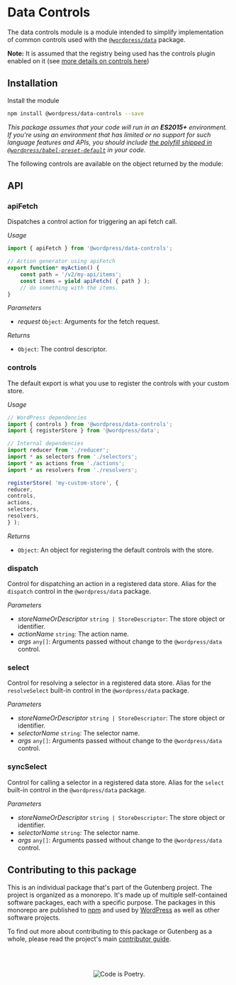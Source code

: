 # Data Controls

The data controls module is a module intended to simplify implementation of common controls used with the [`@wordpress/data`](https://github.com/WordPress/gutenberg/tree/HEAD/packages/data/README.md) package.

**Note:** It is assumed that the registry being used has the controls plugin enabled on it (see [more details on controls here](https://github.com/WordPress/gutenberg/tree/HEAD/packages/data#controls))

## Installation

Install the module

```bash
npm install @wordpress/data-controls --save
```

_This package assumes that your code will run in an **ES2015+** environment. If you're using an environment that has limited or no support for such language features and APIs, you should include [the polyfill shipped in `@wordpress/babel-preset-default`](https://github.com/WordPress/gutenberg/tree/HEAD/packages/babel-preset-default#polyfill) in your code._

The following controls are available on the object returned by the module:

## API

<!-- START TOKEN(Autogenerated API docs) -->

### apiFetch

Dispatches a control action for triggering an api fetch call.

_Usage_

```js
import { apiFetch } from '@wordpress/data-controls';

// Action generator using apiFetch
export function* myAction() {
	const path = '/v2/my-api/items';
	const items = yield apiFetch( { path } );
	// do something with the items.
}
```

_Parameters_

-   _request_ `Object`: Arguments for the fetch request.

_Returns_

-   `Object`: The control descriptor.

### controls

The default export is what you use to register the controls with your custom store.

_Usage_

```js
// WordPress dependencies
import { controls } from '@wordpress/data-controls';
import { registerStore } from '@wordpress/data';

// Internal dependencies
import reducer from './reducer';
import * as selectors from './selectors';
import * as actions from './actions';
import * as resolvers from './resolvers';

registerStore( 'my-custom-store', {
reducer,
controls,
actions,
selectors,
resolvers,
} );
```

_Returns_

-   `Object`: An object for registering the default controls with the store.

### dispatch

Control for dispatching an action in a registered data store. Alias for the `dispatch` control in the `@wordpress/data` package.

_Parameters_

-   _storeNameOrDescriptor_ `string | StoreDescriptor`: The store object or identifier.
-   _actionName_ `string`: The action name.
-   _args_ `any[]`: Arguments passed without change to the `@wordpress/data` control.

### select

Control for resolving a selector in a registered data store. Alias for the `resolveSelect` built-in control in the `@wordpress/data` package.

_Parameters_

-   _storeNameOrDescriptor_ `string | StoreDescriptor`: The store object or identifier.
-   _selectorName_ `string`: The selector name.
-   _args_ `any[]`: Arguments passed without change to the `@wordpress/data` control.

### syncSelect

Control for calling a selector in a registered data store. Alias for the `select` built-in control in the `@wordpress/data` package.

_Parameters_

-   _storeNameOrDescriptor_ `string | StoreDescriptor`: The store object or identifier.
-   _selectorName_ `string`: The selector name.
-   _args_ `any[]`: Arguments passed without change to the `@wordpress/data` control.


<!-- END TOKEN(Autogenerated API docs) -->

## Contributing to this package

This is an individual package that's part of the Gutenberg project. The project is organized as a monorepo. It's made up of multiple self-contained software packages, each with a specific purpose. The packages in this monorepo are published to [npm](https://www.npmjs.com/) and used by [WordPress](https://make.wordpress.org/core/) as well as other software projects.

To find out more about contributing to this package or Gutenberg as a whole, please read the project's main [contributor guide](https://github.com/WordPress/gutenberg/tree/HEAD/CONTRIBUTING.md).

<br /><br /><p align="center"><img src="https://s.w.org/style/images/codeispoetry.png?1" alt="Code is Poetry." /></p>
